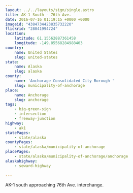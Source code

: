 ```yaml
---
layout: ../../layouts/sign/single.astro
title: AK-1 South - 76th Ave.
date: 2016-07-16 01:19:15 +0000 +0000
imageid: "4384734423835732220"
flickrid: "28041994724"
location:
    latitude: 61.15562887361458
    longitude: -149.85568284988403
country:
    name: United States
    slug: united-states
state:
    name: Alaska
    slug: alaska
county:
    name: 'Anchorage Consolidated City Borough '
    slug: municipality-of-anchorage
place:
    name: Anchorage
    slug: anchorage
tags:
    - big-green-sign
    - intersection
    - freeway-junction
highway:
    - ak1
statePages:
    - state/alaska
countyPages:
    - state/alaska/municipality-of-anchorage
placePages:
    - state/alaska/municipality-of-anchorage/anchorage
alaskahighway:
    - seward-highway

---
```

AK-1 south approaching 76th Ave. interchange.
